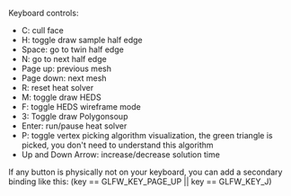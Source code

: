 Keyboard controls:

- C: cull face
- H: toggle draw sample half edge
- Space: go to twin half edge
- N: go to next half edge
- Page up: previous mesh
- Page down: next mesh
- R: reset heat solver
- M: toggle draw HEDS
- F: toggle HEDS wireframe mode
- 3: Toggle draw Polygonsoup
- Enter: run/pause heat solver
- P: toggle vertex picking algorithm visualization, the green triangle is picked, you don't need to understand this algorithm
- Up and Down Arrow: increase/decrease solution time

If any button is physically not on your keyboard, you can add a secondary binding like this:
(key == GLFW_KEY_PAGE_UP || key == GLFW_KEY_J)
